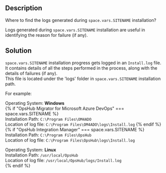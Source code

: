 ## Description

Where to find the logs generated during <code class="expression">space.vars.SITENAME</code> installation?

Logs generated during <code class="expression">space.vars.SITENAME</code> installation are useful in identifying the reason for failure (if any).

## Solution

<code class="expression">space.vars.SITENAME</code> installation progress gets logged in an `Install.log` file. It contains details of all the steps performed in the process, along with the details of failures (if any).  
This file is located under the 'logs' folder in <code class="expression">space.vars.SITENAME</code> installation path.

For example:

Operating System: **Windows**  
{% if "OpsHub Migrator for Microsoft Azure DevOps" === space.vars.SITENAME %}  
Installation Path: `C:\Program Files\OM4ADO`  
Location of log file: `C:\Program Files\OM4ADO\logs\Install.log`
{% endif %}
{% if "OpsHub Integration Manager" === space.vars.SITENAME %}  
Installation Path: `C:\Program Files\OpsHub`  
Location of log file: `C:\Program Files\OpsHub\logs\Install.log`  

Operating System: **Linux**  
Installation Path: `/usr/local/OpsHub`  
Location of log file: `/usr/local/OpsHub/logs/Install.log`  
{% endif %}
